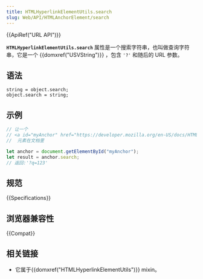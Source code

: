 ```yaml
---
title: HTMLHyperlinkElementUtils.search
slug: Web/API/HTMLAnchorElement/search
---
```


{{ApiRef("URL API")}}

**`HTMLHyperlinkElementUtils.search`** 属性是一个搜索字符串，也叫做查询字符串，它是一个 {{domxref("USVString")}} ，包含 `'?'` 和随后的 URL 参数。

## 语法

```plain
string = object.search;
object.search = string;
```

## 示例

```js
// 让一个
// <a id="myAnchor" href="https://developer.mozilla.org/en-US/docs/HTMLHyperlinkElementUtils.search?q=123" />
//  元素在文档里

let anchor = document.getElementById("myAnchor");
let result = anchor.search;
// 返回:'?q=123'
```

## 规范

{{Specifications}}

## 浏览器兼容性

{{Compat}}

## 相关链接

- 它属于{{domxref("HTMLHyperlinkElementUtils")}} mixin。
